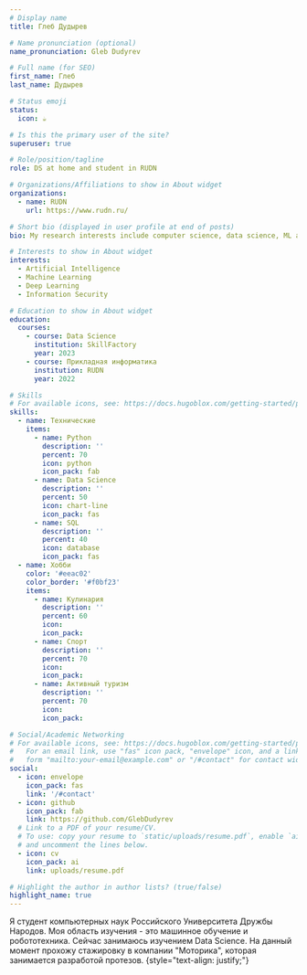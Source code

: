 ```yaml
---
# Display name
title: Глеб Дудырев

# Name pronunciation (optional)
name_pronunciation: Gleb Dudyrev

# Full name (for SEO)
first_name: Глеб
last_name: Дудырев

# Status emoji
status:
  icon: ☕️

# Is this the primary user of the site?
superuser: true

# Role/position/tagline
role: DS at home and student in RUDN

# Organizations/Affiliations to show in About widget
organizations:
  - name: RUDN
    url: https://www.rudn.ru/

# Short bio (displayed in user profile at end of posts)
bio: My research interests include computer science, data science, ML and DL.

# Interests to show in About widget
interests:
  - Artificial Intelligence
  - Machine Learning
  - Deep Learning
  - Information Security

# Education to show in About widget
education:
  courses:
    - course: Data Science
      institution: SkillFactory
      year: 2023
    - course: Прикладная информатика
      institution: RUDN
      year: 2022

# Skills
# For available icons, see: https://docs.hugoblox.com/getting-started/page-builder/#icons
skills:
  - name: Технические
    items:
      - name: Python
        description: ''
        percent: 70
        icon: python
        icon_pack: fab
      - name: Data Science
        description: ''
        percent: 50
        icon: chart-line
        icon_pack: fas
      - name: SQL
        description: ''
        percent: 40
        icon: database
        icon_pack: fas
  - name: Хобби
    color: '#eeac02'
    color_border: '#f0bf23'
    items:
      - name: Кулинария
        description: ''
        percent: 60
        icon:
        icon_pack:
      - name: Спорт
        description: ''
        percent: 70
        icon:
        icon_pack:
      - name: Активный туризм
        description: ''
        percent: 70
        icon:
        icon_pack:

# Social/Academic Networking
# For available icons, see: https://docs.hugoblox.com/getting-started/page-builder/#icons
#   For an email link, use "fas" icon pack, "envelope" icon, and a link in the
#   form "mailto:your-email@example.com" or "/#contact" for contact widget.
social:
  - icon: envelope
    icon_pack: fas
    link: '/#contact'
  - icon: github
    icon_pack: fab
    link: https://github.com/GlebDudyrev
  # Link to a PDF of your resume/CV.
  # To use: copy your resume to `static/uploads/resume.pdf`, enable `ai` icons in `params.yaml`,
  # and uncomment the lines below.
  - icon: cv
    icon_pack: ai
    link: uploads/resume.pdf

# Highlight the author in author lists? (true/false)
highlight_name: true
---
```


Я студент компьютерных наук Российского Университета Дружбы Народов. Моя область изучения - это машинное обучение и робототехника. Сейчас занимаюсь изучением Data Science. На данный момент прохожу стажировку в компании "Моторика", которая занимается разработой протезов.
{style="text-align: justify;"}
